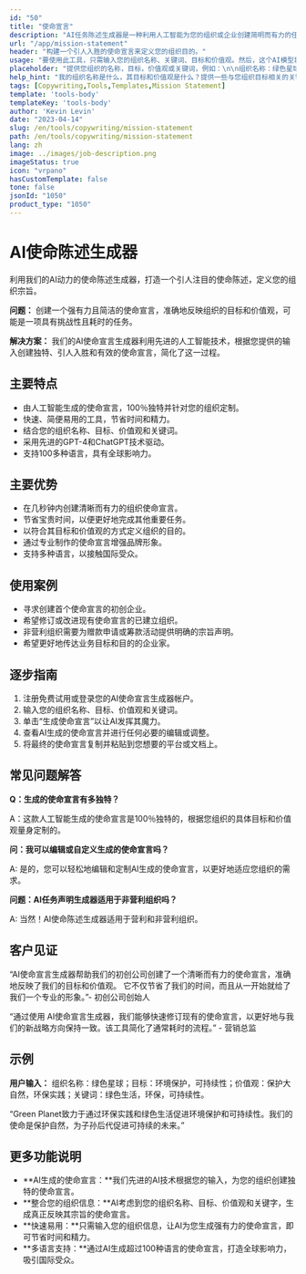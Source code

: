 ```yaml
---
id: "50"
title: "使命宣言"
description: "AI任务陈述生成器是一种利用人工智能为您的组织或企业创建简明而有力的任务陈述的工具。通过提供一些关键词和目标，生成器将自动生成符合您组织的目标和价值观的任务陈述。"
url: "/app/mission-statement"
header: "构建一个引人入胜的使命宣言来定义您的组织目的。"
usage: "要使用此工具，只需输入您的组织名称、关键词、目标和价值观。然后，这个AI模型将根据您的输入生成清晰、独特且引人入胜的使命宣言。"
placeholder: "提供您组织的名称，目标，价值观或关键词，例如：\n\n组织名称：绿色星球\n目标：环境保护，可持续性\n价值观：保护自然，环保实践\n关键词：绿色生活，环保，可持续性"
help_hint: "我的组织名称是什么，其目标和价值观是什么？提供一些与您组织目标相关的关键词，然后我们的平台将根据您的输入生成一份使命声明。"
tags: [Copywriting,Tools,Templates,Mission Statement]
template: 'tools-body'
templateKey: 'tools-body'
author: 'Kevin Levin'
date: "2023-04-14"
slug: /en/tools/copywriting/mission-statement
path: /en/tools/copywriting/mission-statement
lang: zh
image: ../images/job-description.png
imageStatus: true
icon: "vrpano"
hasCustomTemplate: false
tone: false
jsonId: "1050"
product_type: "1050"
---
```

# AI使命陈述生成器

利用我们的AI动力的使命陈述生成器，打造一个引人注目的使命陈述，定义您的组织宗旨。

**问题：** 创建一个强有力且简洁的使命宣言，准确地反映组织的目标和价值观，可能是一项具有挑战性且耗时的任务。

**解决方案：** 我们的AI使命宣言生成器利用先进的人工智能技术，根据您提供的输入创建独特、引人入胜和有效的使命宣言，简化了这一过程。

## 主要特点

- 由人工智能生成的使命宣言，100％独特并针对您的组织定制。
- 快速、简便易用的工具，节省时间和精力。
- 结合您的组织名称、目标、价值观和关键词。
- 采用先进的GPT-4和ChatGPT技术驱动。
- 支持100多种语言，具有全球影响力。

## 主要优势

- 在几秒钟内创建清晰而有力的组织使命宣言。
- 节省宝贵时间，以便更好地完成其他重要任务。
- 以符合其目标和价值观的方式定义组织的目的。
- 通过专业制作的使命宣言增强品牌形象。
- 支持多种语言，以接触国际受众。

## 使用案例

- 寻求创建首个使命宣言的初创企业。
- 希望修订或改进现有使命宣言的已建立组织。
- 非营利组织需要为赠款申请或筹款活动提供明确的宗旨声明。
- 希望更好地传达业务目标和目的的企业家。

## 逐步指南

1. 注册免费试用或登录您的AI使命宣言生成器帐户。
2. 输入您的组织名称、目标、价值观和关键词。
3. 单击“生成使命宣言”以让AI发挥其魔力。
4. 查看AI生成的使命宣言并进行任何必要的编辑或调整。
5. 将最终的使命宣言复制并粘贴到您想要的平台或文档上。

## 常见问题解答

**Q：生成的使命宣言有多独特？**

A：这款人工智能生成的使命宣言是100％独特的，根据您组织的具体目标和价值观量身定制的。

**问：我可以编辑或自定义生成的使命宣言吗？**

A: 是的，您可以轻松地编辑和定制AI生成的使命宣言，以更好地适应您组织的需求。

**问题：AI任务声明生成器适用于非营利组织吗？**

A: 当然！AI使命陈述生成器适用于营利和非营利组织。

## 客户见证

“AI使命宣言生成器帮助我们的初创公司创建了一个清晰而有力的使命宣言，准确地反映了我们的目标和价值观。 它不仅节省了我们的时间，而且从一开始就给了我们一个专业的形象。”- 初创公司创始人

“通过使用 AI使命宣言生成器，我们能够快速修订现有的使命宣言，以更好地与我们的新战略方向保持一致。该工具简化了通常耗时的流程。” - 营销总监

## 示例

**用户输入：** 组织名称：绿色星球；目标：环境保护，可持续性；价值观：保护大自然，环保实践；关键词：绿色生活，环保，可持续性。

“Green Planet致力于通过环保实践和绿色生活促进环境保护和可持续性。我们的使命是保护自然，为子孙后代促进可持续的未来。”

## 更多功能说明

- **AI生成的使命宣言：**我们先进的AI技术根据您的输入，为您的组织创建独特的使命宣言。
- **整合您的组织信息：**AI考虑到您的组织名称、目标、价值观和关键字，生成真正反映其宗旨的使命宣言。
- **快速易用：**只需输入您的组织信息，让AI为您生成强有力的使命宣言，即可节省时间和精力。
- **多语言支持：**通过AI生成超过100种语言的使命宣言，打造全球影响力，吸引国际受众。
